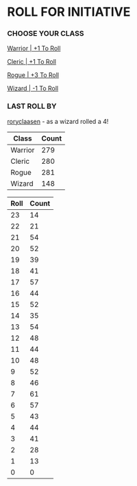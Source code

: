 # ROLL FOR INITIATIVE
### CHOOSE YOUR CLASS

[Warrior | +1 To Roll](https://github.com/benjaminsampica/benjaminsampica/issues/new?title=roll%7Cwarrior&body=Just+click+%27Submit+new+issue%27.)

[Cleric | +1 To Roll](https://github.com/benjaminsampica/benjaminsampica/issues/new?title=roll%7Ccleric&body=Just+click+%27Submit+new+issue%27.)

[Rogue | +3 To Roll](https://github.com/benjaminsampica/benjaminsampica/issues/new?title=roll%7Crogue&body=Just+click+%27Submit+new+issue%27.)

[Wizard | -1 To Roll](https://github.com/benjaminsampica/benjaminsampica/issues/new?title=roll%7Cwizard&body=Just+click+%27Submit+new+issue%27.)
### LAST ROLL BY
[roryclaasen](https://www.github.com/roryclaasen) - as a wizard rolled a 4!

|Class|Count|
|-|-|
|Warrior|279|
|Cleric|280|
|Rogue|281|
|Wizard|148|

|Roll|Count|
|-|-|
|23|14
|22|21
|21|54
|20|52
|19|39
|18|41
|17|57
|16|44
|15|52
|14|35
|13|54
|12|48
|11|44
|10|48
|9|52
|8|46
|7|61
|6|57
|5|43
|4|44
|3|41
|2|28
|1|13
|0|0
